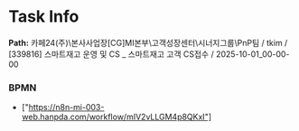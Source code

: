 # Task Info

**Path:** 카페24(주)\본사사업장\[CG]MI본부\고객성장센터\시너지그룹\PnP팀 / tkim / [339816] 스마트재고 운영 및 CS _ 스마트재고 고객 CS접수 / 2025-10-01_00-00-00

### BPMN
- ["https://n8n-mi-003-web.hanpda.com/workflow/mIV2vLLGM4p8QKxI"]

